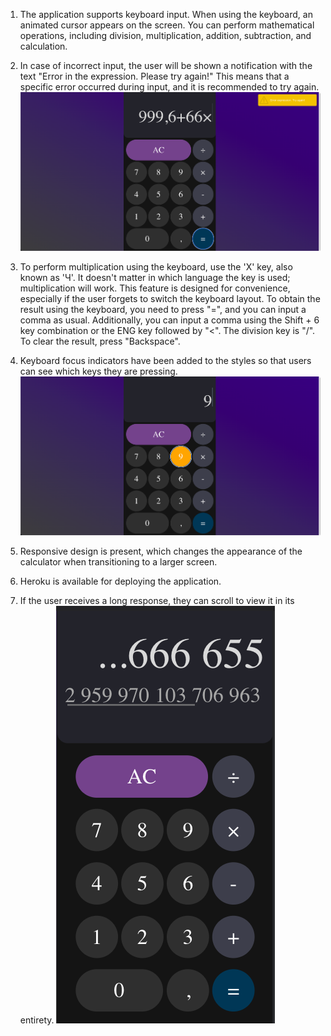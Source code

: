 1. The application supports keyboard input. When using the keyboard, an animated
   cursor appears on the screen. You can perform mathematical operations,
   including division, multiplication, addition, subtraction, and calculation.

2. In case of incorrect input, the user will be shown a notification with the
   text "Error in the expression. Please try again!" This means that a specific
   error occurred during input, and it is recommended to try again.
   ![Notification](./imagesForReadme/ErrorPicture.png)

3. To perform multiplication using the keyboard, use the 'X' key, also known as
   'Ч'. It doesn't matter in which language the key is used; multiplication will
   work. This feature is designed for convenience, especially if the user
   forgets to switch the keyboard layout. To obtain the result using the
   keyboard, you need to press "=", and you can input a comma as usual.
   Additionally, you can input a comma using the Shift + 6 key combination or
   the ENG key followed by "<". The division key is "/". To clear the result,
   press "Backspace".

4. Keyboard focus indicators have been added to the styles so that users can see
   which keys they are pressing. ![Hover](./imagesForReadme//Hover.png)

5. Responsive design is present, which changes the appearance of the calculator
   when transitioning to a larger screen.

6. Heroku is available for deploying the application.

7. If the user receives a long response, they can scroll to view it in its
   entirety. ![Scroll](./imagesForReadme/Scroll.png)
